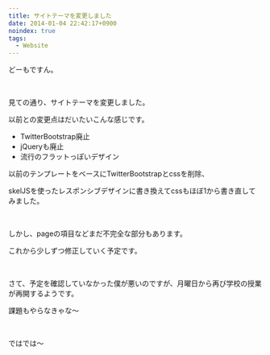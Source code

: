 ```yaml
---
title: サイトテーマを変更しました
date: 2014-01-04 22:42:17+0900
noindex: true
tags:
  - Website
---
```

どーもですん。

&nbsp;

見ての通り、サイトテーマを変更しました。

以前との変更点はだいたいこんな感じです。

* TwitterBootstrap廃止
* jQueryも廃止
* 流行のフラットっぽいデザイン

以前のテンプレートをベースにTwitterBootstrapとcssを削除、

skelJSを使ったレスポンシブデザインに書き換えてcssもほぼ1から書き直してみました。

&nbsp;

しかし、pageの項目などまだ不完全な部分もあります。

これから少しずつ修正していく予定です。

&nbsp;

さて、予定を確認していなかった僕が悪いのですが、月曜日から再び学校の授業が再開するようです。

課題もやらなきゃな〜

&nbsp;

ではでは〜
